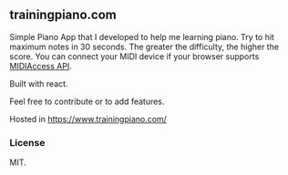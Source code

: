 ## trainingpiano.com

Simple Piano App that I developed to help me learning piano. Try to hit maximum notes in 30 seconds. The greater the difficulty, the higher the score. You can connect your MIDI device if your browser supports [MIDIAccess API](https://caniuse.com/#feat=mdn-api_midiaccess).

Built with react.

Feel free to contribute or to add features.

Hosted in https://www.trainingpiano.com/

### License

MIT.
